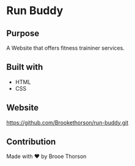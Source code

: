 # Run Buddy

## Purpose
A Website that offers fitness traininer services.

## Built with
* HTML
* CSS

## Website
https://github.com/Brookethorson/run-buddy.git

## Contribution
Made with ❤️ by Brooe Thorson 
